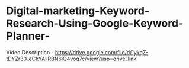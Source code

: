 # Digital-marketing-Keyword-Research-Using-Google-Keyword-Planner-
Video Description - https://drive.google.com/file/d/1ykqZ-tDYZr30_eCkYAllRBN6iQ4voq7c/view?usp=drive_link
